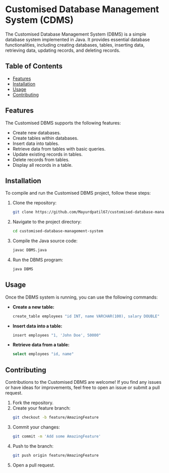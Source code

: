 # Customised Database Management System (CDMS)

The Customised Database Management System (DBMS) is a simple database system implemented in Java. It provides essential database functionalities, including creating databases, tables, inserting data, retrieving data, updating records, and deleting records.

## Table of Contents
- [Features](#features)
- [Installation](#installation)
- [Usage](#usage)
- [Contributing](#contributing)

## Features
The Customised DBMS supports the following features:
- Create new databases.
- Create tables within databases.
- Insert data into tables.
- Retrieve data from tables with basic queries.
- Update existing records in tables.
- Delete records from tables.
- Display all records in a table.

## Installation
To compile and run the Customised DBMS project, follow these steps:

1. Clone the repository:
    ```bash
    git clone https://github.com/Mayurdpatil67/customised-database-management-system.git
    ```

2. Navigate to the project directory:
    ```bash
    cd customised-database-management-system
    ```

3. Compile the Java source code:
    ```bash
    javac DBMS.java
    ```

4. Run the DBMS program:
    ```bash
    java DBMS
    ```

## Usage
Once the DBMS system is running, you can use the following commands:

- **Create a new table:**
    ```bash
    create_table employees "id INT, name VARCHAR(100), salary DOUBLE"
    ```

- **Insert data into a table:**
    ```bash
    insert employees "1, 'John Doe', 50000"
    ```

- **Retrieve data from a table:**
    ```bash
    select employees "id, name"
    ```

## Contributing
Contributions to the Customised DBMS are welcome! If you find any issues or have ideas for improvements, feel free to open an issue or submit a pull request.

1. Fork the repository.
2. Create your feature branch:
    ```bash
    git checkout -b feature/AmazingFeature
    ```
3. Commit your changes:
    ```bash
    git commit -m 'Add some AmazingFeature'
    ```
4. Push to the branch:
    ```bash
    git push origin feature/AmazingFeature
    ```
5. Open a pull request.
